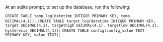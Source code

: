 At an sqlite prompt, to set up the database, run the following:

``CREATE TABLE temp_log(datetime INTEGER PRIMARY KEY, temp DECIMAL(4,1));``
``CREATE TABLE target_log(datetime INTEGER PRIMARY KEY, target DECIMAL(4,1), targethigh DECIMAL(4,1), targetlow DECIMAL(4,1), hysteresis DECIMAL(4,1));``
``CREATE TABLE config(config_value TEXT PRIMARY KEY, value TEXT);``
